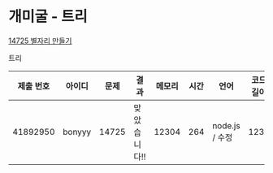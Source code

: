 # 개미굴 - 트리

[14725 별자리 만들기](https://www.acmicpc.net/problem/14725)

트리

| 제출 번호 | 아이디 | 문제  | 결과         | 메모리 | 시간 | 언어           | 코드 길이 |
| --------- | ------ | ----- | ------------ | ------ | ---- | -------------- | --------- |
| 41892950  | bonyyy | 14725 | 맞았습니다!! | 12304  | 264  | node.js / 수정 | 1234      |
